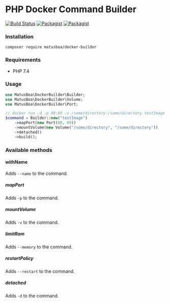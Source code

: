 # PHP Docker Command Builder

<p>
<a href="https://github.com/MatusBoa/DockerBuilder/actions"><img src="https://github.com/MatusBoa/DockerBuilder/workflows/tests/badge.svg?branch=main" alt="Build Status"></a>
<a href="https://packagist.org/packages/matusboa/docker-builder"><img src="https://img.shields.io/packagist/php-v/matusboa/docker-builder" alt="Packagist"></a>
<a href="https://packagist.org/packages/matusboa/docker-builder"><img src="https://img.shields.io/packagist/v/matusboa/docker-builder" alt="Packagist"></a>
</p>

### Installation

`composer require matusboa/docker-builder`

### Requirements

- PHP 7.4

### Usage

```php
use MatusBoa\DockerBuilder\Builder;
use MatusBoa\DockerBuilder\Volume;
use MatusBoa\DockerBuilder\Port;

// docker run -d -p 80:80 -v /some/directory:/some/directory testImage
$command = Builder::new("testImage")
    ->mapPort(new Port(80, 80))
    ->mountVolume(new Volume("/some/directory", "/some/directory"))
    ->detached()
    ->build();
```

### Available methods

#### withName

Adds `--name` to the command.

##### mapPort

Adds `-p` to the command.

##### mountVolume

Adds `-v` to the command.

##### limitRam

Adds `--memory` to the command.

##### restartPolicy

Adds `--restart` to the command.

##### detached

Adds `-d` to the command.



